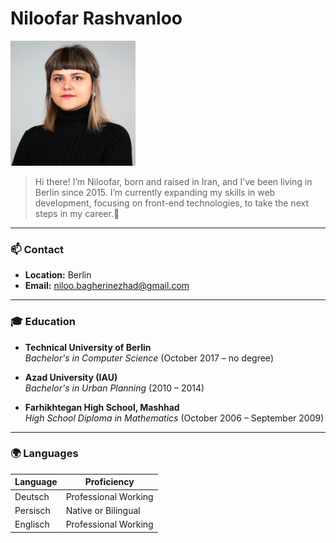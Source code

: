 # Niloofar Rashvanloo 
![CV Img](img.png)
> Hi there! I’m Niloofar, born and raised in Iran, and I’ve been living in Berlin since 2015. I’m currently expanding my skills in web development, focusing on front-end technologies, to take the next steps in my career.🚀

---

### 📫 Contact
- **Location:** Berlin
- **Email:** [niloo.bagherinezhad@gmail.com](mailto:niloo.bagherinezhad@gmail.com)

---

### 🎓 Education

- **Technical University of Berlin**  
  *Bachelor's in Computer Science* (October 2017 – no degree)

- **Azad University (IAU)**  
  *Bachelor's in Urban Planning* (2010 – 2014)

- **Farhikhtegan High School, Mashhad**  
  *High School Diploma in Mathematics* (October 2006 – September 2009)

---

### 🌍 Languages

| Language   | Proficiency              |
|------------|--------------------------|
| Deutsch    | Professional Working     |
| Persisch   | Native or Bilingual      |
| Englisch   | Professional Working     |
